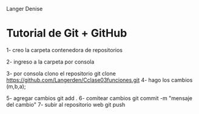 Langer Denise
# Tutorial de Git + GitHub

1- creo la carpeta contenedora de repositorios

2- ingreso a la carpeta por consola

3- por consola clono el repositorio
		git clone https://github.com/Langerden/Cclase03funciones.git
4- hago los cambios (m,b,a);

5- agregar cambios
		git add .
6- comitear cambios
		git commit -m "mensaje del cambio"
7- subir al repositorio web
		git push
